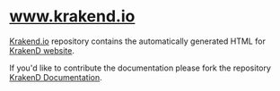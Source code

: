 # www.krakend.io
[Krakend.io](https://github.com/devopsfaith/krakend.io) repository contains the automatically generated HTML for [KrakenD website](//www.krakend.io).

If you'd like to contribute the documentation please fork the repository [KrakenD Documentation](https://github.com/krakendio/krakend-documentation).